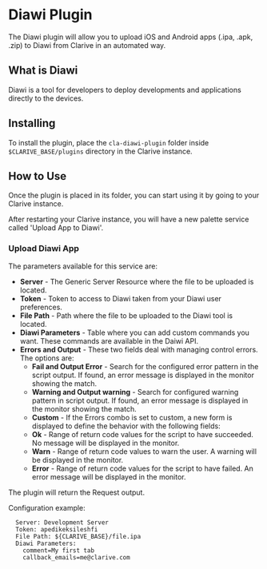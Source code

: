 # Diawi Plugin

The Diawi plugin will allow you to upload iOS and Android apps (.ipa, .apk, .zip) to Diawi from Clarive in an automated way.

## What is Diawi

Diawi is a tool for developers to deploy developments and applications directly to the devices.

## Installing

To install the plugin, place the `cla-diawi-plugin` folder inside `$CLARIVE_BASE/plugins` directory in the Clarive
instance.

## How to Use

Once the plugin is placed in its folder, you can start using it by going to your Clarive instance.

After restarting your Clarive instance, you will have a new palette service called 'Upload App to Diawi'.

### Upload Diawi App

The parameters available for this service are:

- **Server** - The Generic Server Resource where the file to be uploaded is located.
- **Token** - Token to access to Diawi taken from your Diawi user preferences.
- **File Path** - Path where the file to be uploaded to the Diawi tool is located.
- **Diawi Parameters** - Table where you can add custom commands you want. These commands are available in the Daiwi API.
- **Errors and Output** - These two fields deal with managing control errors. The options are:
   - **Fail and Output Error** - Search for the configured error pattern in the script output. If found, an error
     message is displayed in the monitor showing the match.
   - **Warning and Output warning** - Search for configured warning pattern in script output. If found, an error message
     is displayed in the monitor showing the match.
   - **Custom** - If the Errors combo is set to custom, a new form is displayed to define the behavior with the
     following fields:
   - **Ok** - Range of return code values for the script to have succeeded. No message will be displayed in the monitor.
   - **Warn** - Range of return code values to warn the user. A warning will be displayed in the monitor.
   - **Error** - Range of return code values for the script to have failed. An error message will be displayed in the
     monitor.

The plugin will return the Request output.

Configuration example:

      Server: Development Server
      Token: apedikeksileshfi
      File Path: ${CLARIVE_BASE}/file.ipa
      Diawi Parameters: 
        comment=My first tab
        callback_emails=me@clarive.com

